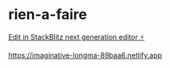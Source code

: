 # rien-a-faire

[Edit in StackBlitz next generation editor ⚡️](https://stackblitz.com/~/github.com/aetrad/rien-a-faire)

https://imaginative-longma-89baa6.netlify.app
